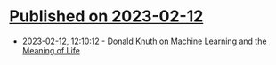 # [Published on 2023-02-12](index.md)

* [2023-02-12, 12:10:12](https://news.ycombinator.com/item?id=34762241) - [Donald Knuth on Machine Learning and the Meaning of Life](https://thenewstack.io/donald-knuth-on-machine-learning-and-the-meaning-of-life/)
